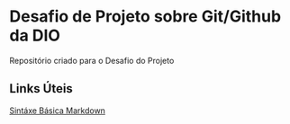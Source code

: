 # Desafio de Projeto sobre Git/Github da DIO
Repositório criado para o Desafio do Projeto

## Links Úteis
[Sintáxe Básica Markdown](https://www.markdownguide.org/basic-syntax/)
